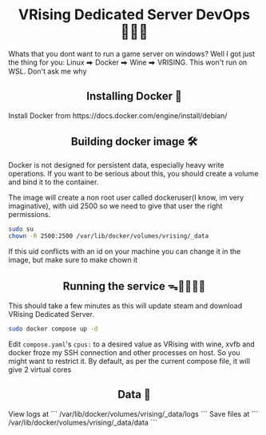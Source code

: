 <h1 align="center">VRising Dedicated Server DevOps 🧛‍♀️🧛</h1>
Whats that you dont want to run a game server on windows? Well I got just 
the thing for you: Linux ⮕ Docker ⮕ Wine ⮕ VRISING. This won't run on WSL. 
Don't ask me why

<h2 align="center">Installing Docker 🐋</h2>
Install Docker from https://docs.docker.com/engine/install/debian/

<h2 align="center">Building docker image 🛠️</h2>

Docker is not designed for persistent data, especially heavy write
operations. If you want to be serious about this, you should create a
volume and bind it to the container.


The image will create a non root user called dockeruser(I know, im very 
imaginative), with uid 2500 so we need to give that user the right 
permissions.
```bash
sudo su
chown -R 2500:2500 /var/lib/docker/volumes/vrising/_data
```
If this uid conflicts with an id on your machine you can change it in 
the image, but make sure to make chown it

<h2 align="center">Running the service ᯓ🏃🏻‍♀️‍➡️</h2>

This should take a few minutes as this will update steam and download 
VRising Dedicated Server.
```bash
sudo docker compose up -d
```
Edit ```compose.yaml```'s ```cpus:``` to a desired value as VRising with 
wine, xvfb and docker froze my SSH connection and other processes on host. 
So you might want to restrict it.
By default, as per the current compose file, it will give 2 virtual cores

<h2 align="center">Data 💾</h2>
View logs at 
```
/var/lib/docker/volumes/vrising/_data/logs
```
Save files at  
```
/var/lib/docker/volumes/vrising/_data/data
```